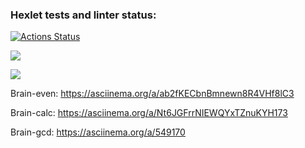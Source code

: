 ### Hexlet tests and linter status:
[![Actions Status](https://github.com/hamsterTears/frontend-project-44/workflows/hexlet-check/badge.svg)](https://github.com/hamsterTears/frontend-project-44/actions)

<a href="https://codeclimate.com/github/hamsterTears/frontend-project-44/maintainability"><img src="https://api.codeclimate.com/v1/badges/c5aae52b2f3f989245e0/maintainability" /></a>

<a href="https://codeclimate.com/github/hamsterTears/frontend-project-44/test_coverage"><img src="https://api.codeclimate.com/v1/badges/c5aae52b2f3f989245e0/test_coverage" /></a>

Brain-even:  https://asciinema.org/a/ab2fKECbnBmnewn8R4VHf8lC3

Brain-calc:  https://asciinema.org/a/Nt6JGFrrNIEWQYxTZnuKYH173

Brain-gcd:   https://asciinema.org/a/549170
